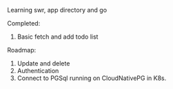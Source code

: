 Learning swr, app directory and go

Completed:
1. Basic fetch and add todo list 

Roadmap:
1. Update and delete
2. Authentication
3. Connect to PGSql running on CloudNativePG in K8s.
